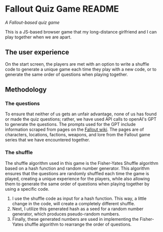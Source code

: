 # Fallout Quiz Game README
_A Fallout-based quiz game_

This is a JS-based browser game that my long-distance girlfriend and I can play together when we are apart. 

## The user experience
On the start screen, the players are met with an option to write a shuffle code to generate a unique game each time they play with a new code, or to generate the same order of questions when playing together.

## Methodology
### The questions
To ensure that neither of us gets an unfair advantage, none of us has found or made the quiz questions; rather, we have used API calls to openAI's GPT to generate the questions. The prompts used for the GPT include information scraped from pages on the [Fallout wiki](https://fallout.fandom.com/wiki/Fallout_Wiki). The pages are of characters, locations, factions, weapons, and lore from the Fallout game series that we have encountered together.
### The shuffle
The shuffle algorithm used in this game is the Fisher-Yates Shuffle algorithm based on a hash function and random number generator. This algorithm ensures that the questions are randomly shuffled each time the game is played, creating a unique experience for the players, while also allowing them to generate the same order of questions when playing together by using a specific code.

1. I use the shuffle code as input for a hash function. This way, a little change in the code, will create a completely different shuffle.
2. Next, I utilize this generated hash as a seed for a random number generator, which produces pseudo-random numbers.
3. Finally, these generated numbers are used in implementing the Fisher-Yates shuffle algorithm to rearrange the order of questions.
